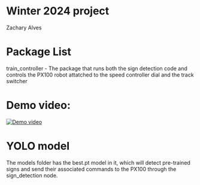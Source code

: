 # Winter 2024 project
Zachary Alves
# Package List
train_controller - The package that runs both the sign detection code and controls the PX100 robot attatched to the speed controller dial and the track switcher

# Demo video:
[![Demo video](https://img.youtube.com/vi/woVw4lZcpXk/0.jpg)](https://youtu.be/woVw4lZcpXk)

# YOLO model
The models folder has the best.pt model in it, which will detect pre-trained signs and send their associated commands to the PX100 through the sign_detection node.